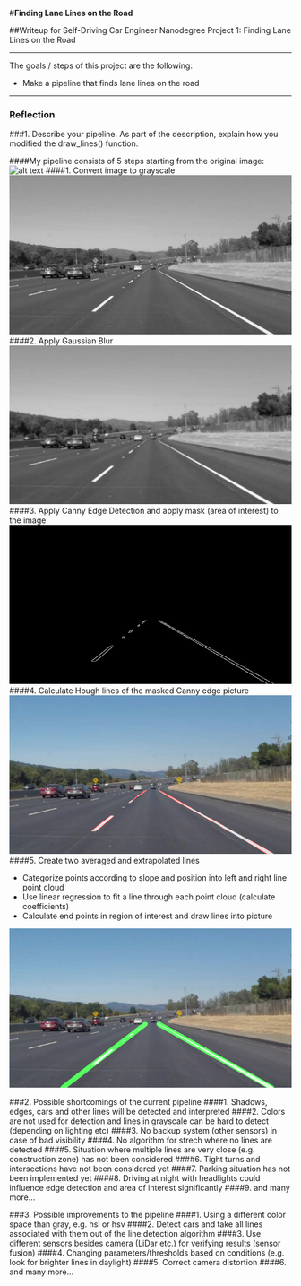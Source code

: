 
#**Finding Lane Lines on the Road** 

##Writeup for Self-Driving Car Engineer Nanodegree Project 1: Finding Lane Lines on the Road


---

The goals / steps of this project are the following:
* Make a pipeline that finds lane lines on the road


[//]: # (Image References)

[image1]: ./test_images/solidWhiteCurve.jpg "Original"
[image2]: ./output_images/solidWhiteCurve_gray.jpg "Grayscale"
[image3]: ./output_images/solidWhiteCurve_blur_gray.jpg "Gaussian"
[image4]: ./output_images/solidWhiteCurve_masked_edges.jpg "Canny"
[image5]: ./output_images/solidWhiteCurve_masked_hough.jpg "Hough"
[image6]: ./output_images/solidWhiteCurve_final_image.jpg "Final"

---

### Reflection

###1. Describe your pipeline. As part of the description, explain how you modified the draw_lines() function.

####My pipeline consists of 5 steps starting from the original image:
![alt text][image1]
####1. Convert image to grayscale
![alt text][image2]
####2. Apply Gaussian Blur
![alt text][image3]
####3. Apply Canny Edge Detection and apply mask (area of interest) to the image 
![alt text][image4]
####4. Calculate Hough lines of the masked Canny edge picture 
![alt text][image5]
####5. Create two averaged and extrapolated lines
  * Categorize points according to slope and position into left and right line point cloud
  * Use linear regression to fit a line through each point cloud (calculate coefficients)
  * Calculate end points in region of interest and draw lines into picture

![alt text][image6]

###2. Possible shortcomings of the current pipeline
####1. Shadows, edges, cars and other lines will be detected and interpreted
####2. Colors are not used for detection and lines in grayscale can be hard to detect (depending on lighting etc)
####3. No backup system (other sensors) in case of bad visibility
####4. No algorithm for strech where no lines are detected
####5. Situation where multiple lines are very close (e.g. construction zone) has not been considered
####6. Tight turns and intersections have not been considered yet
####7. Parking situation has not been implemented yet
####8. Driving at night with headlights could influence edge detection and area of interest significantly
####9. and many more...

###3. Possible improvements to the pipeline
####1. Using a different color space than gray, e.g. hsl or hsv
####2. Detect cars and take all lines associated with them out of the line detection algorithm
####3. Use different sensors besides camera (LiDar etc.) for verifying results (sensor fusion)
####4. Changing parameters/thresholds based on conditions  (e.g. look for brighter lines in daylight)
####5. Correct camera distortion
####6. and many more...

